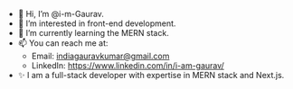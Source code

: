 - 👋 Hi, I’m @i-m-Gaurav. 
- 👀 I’m interested in front-end development.
- 🌱 I’m currently learning the MERN stack.
- 📫 You can reach me at:
  - Email: indiagauravkumar@gmail.com
  - LinkedIn: https://www.linkedin.com/in/i-am-gaurav/
- ✨ I am a full-stack developer with expertise in MERN stack and Next.js.
